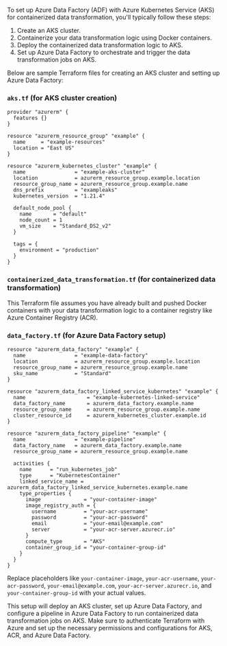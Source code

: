 To set up Azure Data Factory (ADF) with Azure Kubernetes Service (AKS) for containerized data transformation, you'll typically follow these steps:

1. Create an AKS cluster.
2. Containerize your data transformation logic using Docker containers.
3. Deploy the containerized data transformation logic to AKS.
4. Set up Azure Data Factory to orchestrate and trigger the data transformation jobs on AKS.

Below are sample Terraform files for creating an AKS cluster and setting up Azure Data Factory:

### `aks.tf` (for AKS cluster creation)

```hcl
provider "azurerm" {
  features {}
}

resource "azurerm_resource_group" "example" {
  name     = "example-resources"
  location = "East US"
}

resource "azurerm_kubernetes_cluster" "example" {
  name                = "example-aks-cluster"
  location            = azurerm_resource_group.example.location
  resource_group_name = azurerm_resource_group.example.name
  dns_prefix          = "exampleaks"
  kubernetes_version  = "1.21.4"

  default_node_pool {
    name       = "default"
    node_count = 1
    vm_size    = "Standard_DS2_v2"
  }

  tags = {
    environment = "production"
  }
}
```

### `containerized_data_transformation.tf` (for containerized data transformation)

This Terraform file assumes you have already built and pushed Docker containers with your data transformation logic to a container registry like Azure Container Registry (ACR).

### `data_factory.tf` (for Azure Data Factory setup)

```hcl
resource "azurerm_data_factory" "example" {
  name                = "example-data-factory"
  location            = azurerm_resource_group.example.location
  resource_group_name = azurerm_resource_group.example.name
  sku_name            = "Standard"
}

resource "azurerm_data_factory_linked_service_kubernetes" "example" {
  name                    = "example-kubernetes-linked-service"
  data_factory_name       = azurerm_data_factory.example.name
  resource_group_name     = azurerm_resource_group.example.name
  cluster_resource_id     = azurerm_kubernetes_cluster.example.id
}

resource "azurerm_data_factory_pipeline" "example" {
  name                = "example-pipeline"
  data_factory_name   = azurerm_data_factory.example.name
  resource_group_name = azurerm_resource_group.example.name

  activities {
    name      = "run_kubernetes_job"
    type      = "KubernetesContainer"
    linked_service_name = azurerm_data_factory_linked_service_kubernetes.example.name
    type_properties {
      image              = "your-container-image"
      image_registry_auth = {
        username         = "your-acr-username"
        password         = "your-acr-password"
        email            = "your-email@example.com"
        server           = "your-acr-server.azurecr.io"
      }
      compute_type       = "AKS"
      container_group_id = "your-container-group-id"
    }
  }
}
```

Replace placeholders like `your-container-image`, `your-acr-username`, `your-acr-password`, `your-email@example.com`, `your-acr-server.azurecr.io`, and `your-container-group-id` with your actual values.

This setup will deploy an AKS cluster, set up Azure Data Factory, and configure a pipeline in Azure Data Factory to run containerized data transformation jobs on AKS. Make sure to authenticate Terraform with Azure and set up the necessary permissions and configurations for AKS, ACR, and Azure Data Factory.